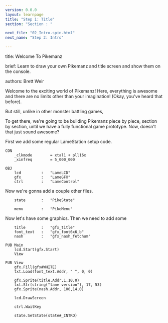 ```yaml
---
version: 0.0.0
layout: learnpage
title: "Step 1: Title"
section: "Section : "

next_file: "02_Intro.spin.html"
next_name: "Step 2: Intro"

---
```


title: Welcome To Pikemanz

brief: Learn to draw your own Pikemanz and title screen and show them on the console.

authors: Brett Weir

Welcome to the exciting world of Pikemanz! Here, everything is awesome and there are no limits other than your imagination! (Okay, you've heard that before).

But still, unlike in other monster battling games,

To get there, we're going to be building Pikemanz piece by piece, section by section, until we have a fully functional game prototype. Now, doesn't that just sound awesome?

First we add some regular LameStation setup code.

    CON
        _clkmode        = xtal1 + pll16x
        _xinfreq        = 5_000_000

    OBJ
        lcd         :   "LameLCD"
        gfx         :   "LameGFX"
        ctrl        :   "LameControl"

Now we're gonna add a couple other files.

        state       :   "PikeState"

        menu        :   "PikeMenu"

Now let's have some graphics. Then we need to add some

        title       :   "gfx_title"
        font_text   :   "gfx_font6x6_b"
        nash        :   "gfx_nash_fetchum"

    PUB Main
        lcd.Start(gfx.Start)
        View

    PUB View
        gfx.Fill(gfx#WHITE)
        txt.Load(font_text.Addr, " ", 0, 0)

        gfx.Sprite(title.Addr,1,10,0)
        txt.Str(string("lame version"), 17, 53)
        gfx.Sprite(nash.Addr, 100,14,0)

        lcd.DrawScreen

        ctrl.WaitKey

        state.SetState(state#_INTRO)
